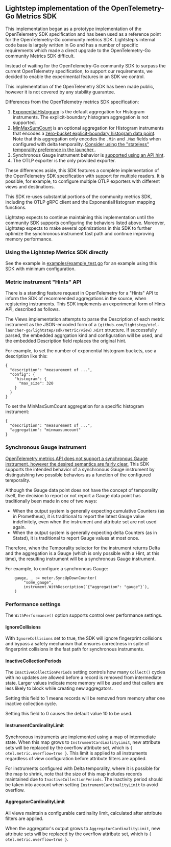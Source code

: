 ## Lightstep implementation of the OpenTelemetry-Go Metrics SDK

This implementation began as a prototype implementation of the
OpenTelemetry SDK specification and has been used as a reference point
for the OpenTelemetry-Go community metrics SDK.  Lightstep's internal
code base is largely written in Go and has a number of specific
requirements which made a direct upgrade to the OpenTelemetry-Go
community Metrics SDK difficult.

Instead of waiting for the OpenTelemetry-Go community SDK to surpass
the current OpenTelemetry specification, to support our requirements,
we decided to enable the experimental features in an SDK we control.

This implementation of the OpenTelemetry SDK has been made public,
however it is not covered by any stability guarantee.

Differences from the OpenTelemetry metrics SDK specification:

1. [ExponentialHistogram](./aggregator/histogram/structure/README.md) is the
   default aggregation for Histogram instruments.  The
   explicit-boundary histogram aggregation is not supported.
2. [MinMaxSumCount](./aggregator/minmaxsumcount/README.md) is an
   optional aggregation for Histogram instruments that encodes a
   [zero-bucket explicit-boundary histogram data
   point](https://opentelemetry.io/docs/reference/specification/metrics/datamodel/#histogram).
   Note that this aggregation only encodes the `.Min` and `.Max`
   fields when configured with delta temporality.  [Consider using the
   "stateless" temporality preference in the launcher.](../../../README.md#temporality-settings).
3. Synchronous Gauge instrument behavior is [supported using an API 
   hint](#metric-instrument-hints-api).
4. The OTLP exporter is the only provided exporter.

These differences aside, this SDK features a complete implementation
of the OpenTelemetry SDK specification with support for multiple
readers.  It is possible, for example, to configure multiple OTLP
exporters with different views and destinations.

This SDK re-uses substantial portions of the community metrics SDK,
including the OTLP gRPC client and the ExponentialHistogram mapping
functions.

Lightstep expects to continue maintaining this implementation until
the community SDK supports configuring the behaviors listed above.
Moreover, Lightstep expects to make several optimizations in this SDK
to further optimize the synchronous instrument fast path and continue
improving memory performance.

### Using the Lightstep Metrics SDK directly

See the example in
[examples/example_test.go](./examples/example_test.go) for an example
using this SDK with minimum configuration.

### Metric instrument "Hints" API

There is a standing feature request in OpenTelemetry for a "Hints" API
to inform the SDK of recommended aggregations in the source, when
registering instruments.  This SDK implements an experimental form of
Hints API, described as follows.

The Views implementation attempts to parse the Description of each
metric instrument as the JSON-encoded form of a
`(github.com/lightstep/otel-launcher-go/lightstep/sdk/metric/view).Hint`
structure.  If successfully parsed, the embedded aggrgation kind and
configuration will be used, and the embedded Description field
replaces the original hint.

For example, to set the number of exponential histogram buckets, use a
description like this:

```
{
  "description": "measurement of ...",
  "config": {
    "histogram": {
      "max_size": 320
    }
  }
}
```

To set the MinMaxSumCount aggregation for a specific histogram instrument:

```
{
  "description": "measurement of ...",
  "aggregation": "minmaxsumcount"
}
```

### Synchronous Gauge instrument 

[OpenTelemetry metrics API does not support a synchronous Gauge
instrument, however the desired semantics are fairly
clear.](https://github.com/open-telemetry/opentelemetry-specification/issues/2318)
This SDK supports the intended behavior of a synchronous Gauge
instrument by distinguishing two possible behaviors as a function of
the configured temporality.

Although the Gauge data point does not have the concept of temporality
itself, the decision to report or not report a Gauge data point has
traditionally been made in one of two ways:

- When the output system is generally expecting cumulative Counters
(as in Prometheus), it is traditional to report the latest Gauge value
indefinitely, even when the instrument and attribute set are not used
again.
- When the output system is generally expecting delta Counters (as in
Statsd), it is traditional to report Gauge values at most once.

Therefore, when the Temporality selector for the instrument returns
Delta and the aggregation is a Gauge (which is only possible with a
Hint, at this time), the resulting instrument will be a synchronous
Gauge instrument.

For example, to configure a synchronous Gauge:

```
    gauge, _ := meter.SyncUpDownCounter(
	    "some_gauge",
	    instrument.WithDescription(`{"aggregation": "gauge"}`),
	)
```


### Performance settings

The `WithPerformance()` option supports control over performance
settings.

#### IgnoreCollisions

With `IgnoreCollisions` set to true, the SDK will ignore fingerprint
collisions and bypass a safety mechanism that ensures correctness in
spite of fingerprint collisions in the fast path for synchronous
instruments.

#### InactiveCollectionPeriods

The `InactiveCollectionPeriods` setting controls how many `Collect()`
cycles with no updates are allowed before a record is removed from
intermediate state.  Larger values indicate more memory will be used
and that callers are less likely to block while creating new
aggregators.

Setting this field to 1 means records will be removed from memory
after one inactive collection cycle.

Setting this field to 0 causes the default value 10 to be used.

#### InstrumentCardinalityLimit

Synchronous instruments are implemented using a map of intermediate
state.  When this map grows to `InstrumentCardinalityLimit`, new
attribute sets will be replaced by the overflow attribute set, which
is `{ otel.metric.overflow=true }`.  This limit is applied to all
instruments regardless of view configuration before attribute filters
are applied.

For instruments configured with Delta temporality, where it is
possible for the map to shrink, note that the size of this map
includes records maintained due to `InactiveCollectionPeriods`.  The
inactivity period should be taken into account when setting
`InstrumentCardinalityLimit` to avoid overflow.

#### AggregatorCardinalityLimit

All views maintain a configurable cardinality limit, calculated after
attribute filters are applied.

When the aggregator's output grows to `AggregatorCardinalityLimit`,
new attribute sets will be replaced by the overflow attribute set,
which is `{ otel.metric.overflow=true }`.
